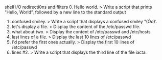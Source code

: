 shell I/O redirecti0ns and filters
0. Hello world. >  Write a script that prints “Hello, World”, followed by a new line to the standard output
1. confused smiley. >  Write a script that displays a confused smiley "(Ôo)'.
2. let's display a file. > Display the content of the /etc/passwd file.
3. what about two. > Display the content of /etc/passwd and /etc/hosts
4. last lines of a file. > Display the last 10 lines of /etc/passwd
5. i'd prefer the first ones actually. > Display the first 10 lines of /etc/passwd
6. lines #2. > Write a script that displays the third line of the file iacta.


